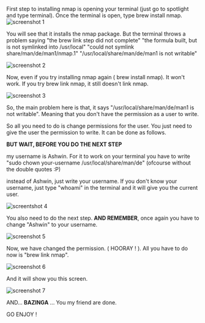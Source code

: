 First step to installing nmap is opening your terminal (just go to spotlight and type terminal).
Once the terminal is open, type brew install nmap.
![screenshot 1](https://cloud.githubusercontent.com/assets/11819609/7013265/c95cfad2-dc85-11e4-8779-45ecb1f4e855.png)

You will see that it installs the nmap package. But the terminal throws a problem saying 
"the brew link step did not complete"
"the formula built, but is not symlinked into /usr/local"
"could not symlink share/man/de/man1/nmap.1"
"/usr/local/share/man/de/man1 is not writable"

![screenshot 2](https://cloud.githubusercontent.com/assets/11819609/7013272/d5fb6972-dc85-11e4-8926-e590d79f1be4.png)

Now, even if you try installing nmap again ( brew install nmap). It won't work. 
If you try brew link nmap, it still doesn't link nmap.

![screenshot 3](https://cloud.githubusercontent.com/assets/11819609/7013478/860cefec-dc87-11e4-94ad-13f8882678c5.png)

So, the main problem here is that, it says "/usr/local/share/man/de/man1 is not writable".
Meaning that you don't have the permission as a user to write.

So all you need to do is change permissions for the user. You just need to give the user the permission to write. It can be done as follows.

**BUT WAIT, BEFORE YOU DO THE NEXT STEP**

 my username is Ashwin. For it to work on your terminal you have to write 
"sudo chown your-username /usr/local/share/man/de" (ofcourse without the double quotes :P)

instead of Ashwin, just write your username. If you don't know your username, just type "whoami" in the terminal and it will give you the current user.

![screentshot 4](https://cloud.githubusercontent.com/assets/11819609/7013510/d7b5460a-dc87-11e4-9f7c-f5e3a75233b0.png)

You also need to do the next step.
**AND REMEMBER**, once again you have to change "Ashwin" to your username.

![screenshot 5](https://cloud.githubusercontent.com/assets/11819609/7013569/769e997e-dc88-11e4-912f-79e7d561c942.png)

Now, we have changed the permission. ( HOORAY ! ).
All you have to do now is "brew link nmap".

![screenshot 6](https://cloud.githubusercontent.com/assets/11819609/7013630/30a378b2-dc89-11e4-8227-4466ede52e31.png)

And it will show you this screen.

![screenshot 7](https://cloud.githubusercontent.com/assets/11819609/7013653/4851e656-dc89-11e4-975a-463b1f98da3d.png)


AND... **BAZINGA** ... You my friend are done.

GO ENJOY !

